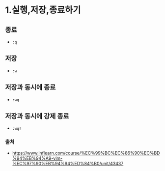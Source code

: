 # 1.실행,저장,종료하기

## 종료

- `:q`

## 저장

- `:w`

## 저장과 동시에 종료

- `:wq`

## 저장과 동시에 강제 종료

- `:wq!`

### 출처

- https://www.inflearn.com/course/%EC%99%BC%EC%86%90%EC%BD%94%EB%94%A9-vim-%EC%97%90%EB%94%94%ED%84%B0/unit/43437
